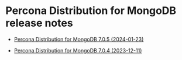 # Percona Distribution for MongoDB release notes

* [Percona Distribution for MongoDB 7.0.5 (2024-01-23)](release-notes-v7.0.5.md)

* [Percona Distribution for MongoDB 7.0.4 (2023-12-11)](release-notes-v7.0.4.md)

